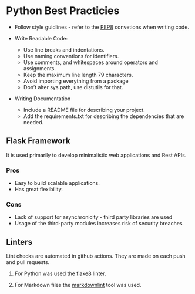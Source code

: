 # Python Best Practicies

* Follow style guidlines - refer to the
 [PEP8](<https://peps.python.org/pep-0008/>) convetions when writing code.

* Write Readable Code:

  * Use line breaks and indentations.
  * Use naming conventions for identifiers.
  * Use comments, and whitespaces around operators and assignments.
  * Keep the maximum line length 79 characters.
  * Avoid importing everything from a package
  * Don’t alter sys.path, use distutils for that.

* Writing Documentation
  * Include a README file for describing your project.
  * Add the requirements.txt for describing the dependencies that are needed.

## Flask Framework

It is used primarily to develop minimalistic web applications and Rest APIs.

### Pros

* Easy to build scalable applications.
* Has great flexibility.

### Cons

* Lack of support for asynchronicity - third party libraries are used
* Usage of the third-party modules increases risk of security breaches

## Linters

Lint checks are automated in github actions. They are made on each push and
pull requests.

1. For Python was used the [flake8](https://pypi.org/project/flake8/) linter.

1. For Markdown files the
[markdownlint](https://github.com/markdownlint/markdownlint) tool was used.

